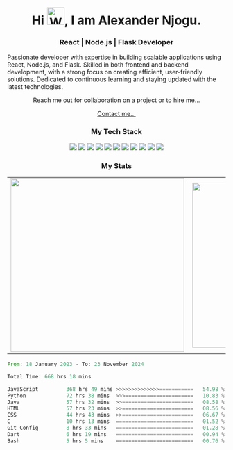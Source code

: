 <h1 align="center"> Hi <img src="https://raw.githubusercontent.com/nixin72/nixin72/master/wave.gif" 
         alt="Waving hand animated gif"
         height="40"
         width="40" />,
 I am Alexander Njogu.
 </h1>
 
<h3 align="center"> React | Node.js | Flask Developer</h3>

<p align="center">

  Passionate developer with expertise in building scalable applications using React, Node.js, and Flask. Skilled in both frontend and backend development, with a strong focus on creating efficient, user-friendly solutions. Dedicated to continuous learning and staying updated with the latest technologies.
 

<p align="center">Reach me out for collaboration on a project or to hire me...</p>
<!-- - Currently working on React and SQL projects
- Looking to collaborate on web projects
- Ask me about Web Development -->

<p align="center"><a href="mailto:amnjogu78@gmail.com">Contact me...</a></p>
</p>
 

<h3 align="center">My Tech Stack</h3>
<p align="center">
<img src="https://img.shields.io/badge/JavaScript-F7DF1E?style=for-the-badge&logo=javascript&logoColor=black">
<img src="https://img.shields.io/badge/Python-14354C?style=for-the-badge&logo=python&logoColor=white">
<img src="https://img.shields.io/badge/JAVA-E34F26?style=for-the-badge&logo=java&logoColor=white">
<img src="https://img.shields.io/badge/C-00000F?style=for-the-badge&logo=c&logoColor=white">
<img src="https://img.shields.io/badge/PHP-2320232a.svg?style=for-the-badge&logo=php&logoColor=white">
<img src="https://img.shields.io/badge/MySQL-404D59?style=for-the-badge&logo=mysql&logoColor=white">
<img src="https://img.shields.io/badge/React%20-%2320232a.svg?&style=for-the-badge&logo=react&logoColor=%2361DAFB">
<img src="https://img.shields.io/badge/node.js%20-%2343853D.svg?&style=for-the-badge&logo=node.js&logoColor=white">
<img src="https://img.shields.io/badge/Express.js-404D59?style=for-the-badge">
<img src="https://img.shields.io/badge/Flask-14354B?style=for-the-badge&logo=flask&logoColor=black">
<img src="https://img.shields.io/badge/Tailwind_CSS-38B2AC?style=for-the-badge&logo=tailwind-css&logoColor=white">

</p>

<p>
 
<!-- ### My Stats
![GitHub stats](https://github-readme-stats.vercel.app/api?username=Alekiie&show_icons=true&theme=algolia)

### Most Used Languages
![Top Langs](https://github-readme-stats.vercel.app/api/top-langs/?username=Alekiie&count_private=true&theme=algolia&v2) 
</p> -->
  
  <h3 align="center">My Stats</h3>
  <p align="center">
  <table align="center">
  <tr>
      <td><img width="400px" align="left" src="https://github-readme-stats.vercel.app/api/top-langs/?username=Alekiie&count_private=true&theme=algolia&v2&layout=compact"></td> 
      <td><img width="380px" align="left" src="https://github-readme-stats.vercel.app/api?username=Alekiie&show_icons=true&theme=algolia"></td>     
  </tr>   
</table>
<!--START_SECTION:waka-->

```rust
From: 18 January 2023 - To: 23 November 2024

Total Time: 668 hrs 18 mins

JavaScript         368 hrs 49 mins >>>>>>>>>>>>>>===========   54.98 %
Python             72 hrs 38 mins  >>>======================   10.83 %
Java               57 hrs 32 mins  >>=======================   08.58 %
HTML               57 hrs 23 mins  >>=======================   08.56 %
CSS                44 hrs 43 mins  >>=======================   06.67 %
C                  10 hrs 13 mins  =========================   01.52 %
Git Config         8 hrs 33 mins   =========================   01.28 %
Dart               6 hrs 19 mins   =========================   00.94 %
Bash               5 hrs 5 mins    =========================   00.76 %
```

<!--END_SECTION:waka-->

</p>


